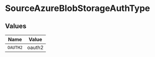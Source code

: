 # SourceAzureBlobStorageAuthType


## Values

| Name     | Value    |
| -------- | -------- |
| `OAUTH2` | oauth2   |